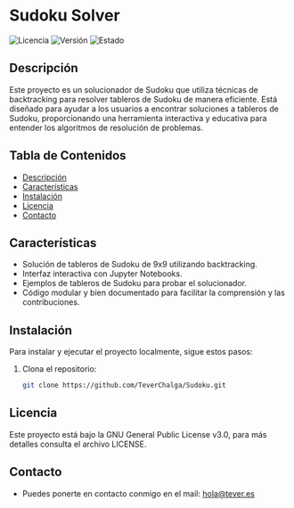 # Sudoku Solver

![Licencia](https://img.shields.io/github/license/TeverChalga/Sudoku)
![Versión](https://img.shields.io/badge/versión-1.0.0-brightgreen)
![Estado](https://img.shields.io/badge/status-en%20desarrollo-yellow)

## Descripción

Este proyecto es un solucionador de Sudoku que utiliza técnicas de backtracking para resolver tableros de Sudoku de manera eficiente. Está diseñado para ayudar a los usuarios a encontrar soluciones a tableros de Sudoku, proporcionando una herramienta interactiva y educativa para entender los algoritmos de resolución de problemas.

## Tabla de Contenidos

- [Descripción](#descripción)
- [Características](#características)
- [Instalación](#instalación)
- [Licencia](#licencia)
- [Contacto](#contacto)

## Características

- Solución de tableros de Sudoku de 9x9 utilizando backtracking.
- Interfaz interactiva con Jupyter Notebooks.
- Ejemplos de tableros de Sudoku para probar el solucionador.
- Código modular y bien documentado para facilitar la comprensión y las contribuciones.

## Instalación

Para instalar y ejecutar el proyecto localmente, sigue estos pasos:

1. Clona el repositorio:
   ```bash
   git clone https://github.com/TeverChalga/Sudoku.git

## Licencia
Este proyecto está bajo la GNU General Public License v3.0, para más detalles consulta el archivo LICENSE.

## Contacto

- Puedes ponerte en contacto conmigo en el mail: hola@tever.es
